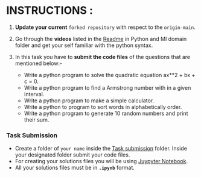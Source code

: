 # INSTRUCTIONS :

1. **Update your current** `forked repository` with respect to the `origin-main`.
2. Go through the **videos** listed in the [Readme](../README.md) in Python and Ml domain folder and get your self familiar with the python syntax.
3. In this task you have to **submit the code files** of the questions that are mentioned below:-

   - Write a python program to solve the quadratic equation ax**2 + bx + c = 0.
   - Write a python program to find a Armstrong number with in a given interval.
   - Write a python program to make a simple calculator.
   - Write a python to program to sort words in alphabetically order.
   - Write a python program to generate 10 random numbers and print their sum.

### Task Submission

- Create a folder of `your name` inside the [Task submission](./Task%20Submission) folder. Inside your designated folder submit your code files.
- For creating your solutions files you will be using [Juypyter Notebook](https://mybinder.org/v2/gh/jupyterlab/jupyterlab-demo/master?urlpath=lab/tree/demo).
- All your solutions files must be in  **`.ipynb`** format.
